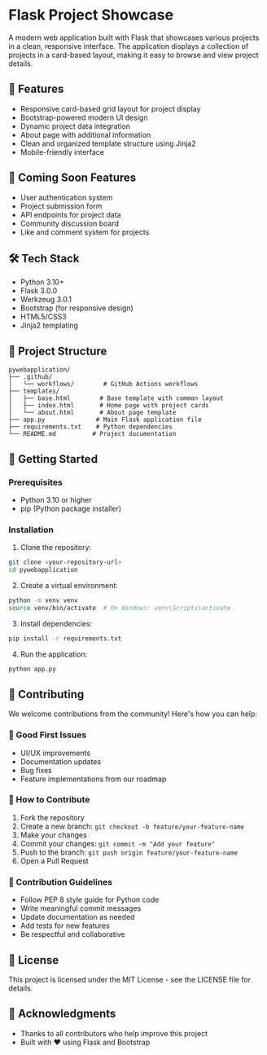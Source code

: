 # Flask Project Showcase

A modern web application built with Flask that showcases various projects in a clean, responsive interface. The application displays a collection of projects in a card-based layout, making it easy to browse and view project details.

## 🌟 Features

- Responsive card-based grid layout for project display
- Bootstrap-powered modern UI design
- Dynamic project data integration
- About page with additional information
- Clean and organized template structure using Jinja2
- Mobile-friendly interface

## 🚀 Coming Soon Features

- User authentication system
- Project submission form
- API endpoints for project data
- Community discussion board
- Like and comment system for projects

## 🛠️ Tech Stack

- Python 3.10+
- Flask 3.0.0
- Werkzeug 3.0.1
- Bootstrap (for responsive design)
- HTML5/CSS3
- Jinja2 templating

## 📁 Project Structure

```
pywebapplication/
├── .github/
│   └── workflows/        # GitHub Actions workflows
├── templates/
│   ├── base.html        # Base template with common layout
│   ├── index.html       # Home page with project cards
│   └── about.html       # About page template
├── app.py              # Main Flask application file
├── requirements.txt    # Python dependencies
└── README.md          # Project documentation
```

## 🏁 Getting Started

### Prerequisites

- Python 3.10 or higher
- pip (Python package installer)

### Installation

1. Clone the repository:
```bash
git clone <your-repository-url>
cd pywebapplication
```

2. Create a virtual environment:
```bash
python -m venv venv
source venv/bin/activate  # On Windows: venv\Scripts\activate
```

3. Install dependencies:
```bash
pip install -r requirements.txt
```

4. Run the application:
```bash
python app.py
```

## 👥 Contributing

We welcome contributions from the community! Here's how you can help:

### 🎯 Good First Issues
- UI/UX improvements
- Documentation updates
- Bug fixes
- Feature implementations from our roadmap

### 📝 How to Contribute
1. Fork the repository
2. Create a new branch: `git checkout -b feature/your-feature-name`
3. Make your changes
4. Commit your changes: `git commit -m "Add your feature"`
5. Push to the branch: `git push origin feature/your-feature-name`
6. Open a Pull Request

### 🤝 Contribution Guidelines
- Follow PEP 8 style guide for Python code
- Write meaningful commit messages
- Update documentation as needed
- Add tests for new features
- Be respectful and collaborative

## 📄 License

This project is licensed under the MIT License - see the LICENSE file for details.

## 🙏 Acknowledgments

- Thanks to all contributors who help improve this project
- Built with ❤️ using Flask and Bootstrap
